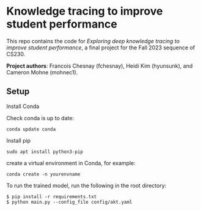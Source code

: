 # Knowledge tracing to improve student performance
This repo contains the code for *Exploring deep knowledge tracing to improve student performance*, a final project for the Fall 2023 sequence of CS230. 

**Project authors**: Francois Chesnay (fchesnay), Heidi Kim (hyunsunk), and Cameron Mohne (mohnec1). 

## Setup
Install Conda

Check conda is up to date:
```
conda update conda

```

Install pip
```
sudo apt install python3-pip

```


create a virtual environment in Conda, for example:
```
conda create -n yourenvname

```

To run the trained model, run the following in the root directory: 
```
$ pip install -r requirements.txt
$ python main.py --config_file config/akt.yaml

```

